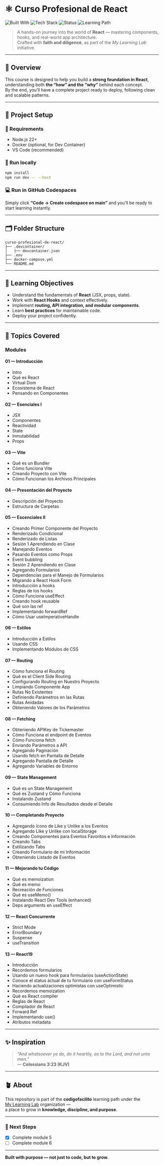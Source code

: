 # ⚛️ Curso Profesional de React

![Built With](https://img.shields.io/badge/built_with-purpose-2ea44f?style=flat-square)
![Tech Stack](https://img.shields.io/badge/stack-React%20%7C%20Vite%20%7C%20JavaScript-blue?style=flat-square)
![Status](https://img.shields.io/badge/status-in_progress-yellow?style=flat-square)
![Learning Path](https://img.shields.io/badge/learning_path-codigofacilito-orange?style=flat-square)

> A hands-on journey into the world of **React** — mastering components, hooks, and real-world app architecture.  
> Crafted with **faith and diligence**, as part of the _My Learning Lab_ initiative.

---

## 🧩 Overview

This course is designed to help you build a **strong foundation in React**, understanding both **the “how” and the “why”** behind each concept.  
By the end, you’ll have a complete project ready to deploy, following clean and scalable patterns.

---

## 🚀 Project Setup

### 🧱 Requirements

- Node.js 22+
- Docker (optional, for Dev Container)
- VS Code (recommended)

### 🧰 Run locally

```bash
npm install
npm run dev -- --host
```

### 💻 Run in GitHub Codespaces

Simply click **“Code → Create codespace on main”** and you’ll be ready to start learning instantly.

---

## 🗂️ Folder Structure

```
curso-profesional-de-react/
├── .devcontainer/
│   ├── devcontainer.json
├── .env
├── docker-compose.yml
└── README.md
```

---

## 🎯 Learning Objectives

- Understand the fundamentals of **React** (JSX, props, state).
- Work with **React Hooks** and context effectively.
- Implement **routing, API integration, and modular components**.
- Learn **best practices** for maintainable code.
- Deploy your project confidently.

---

## 🧠 Topics Covered

### Modules

#### 01 — Introducción

- Intro
- Qué es React
- Virtual Dom
- Ecosistema de React
- Pensando en Componentes

#### 02 — Esenciales I

- JSX
- Componentes
- Reactividad
- State
- Inmutabilidad
- Props

#### 03 — Vite

- Qué es un Bundler
- Cómo funciona Vite
- Creando Proyecto con Vite
- Cómo Funcionan los Archivos Principales

#### 04 — Presentación del Proyecto

- Descripción del Proyecto
- Estructura de Carpetas

#### 05 — Escenciales II

- Creando Primer Componente del Proyecto
- Renderizado Condicional
- Renderizado de Listas
- Sesión 1 Aprendiendo en Clase
- Manejando Eventos
- Pasando Eventos como Props
- Event bubbling
- Sesión 2 Aprendiendo en Clase
- Agregando Formularios
- Dependencias para el Manejo de Formularios
- Migrando a React Hook Form
- Introducción a hooks
- Reglas de los hooks
- Cómo Funciona useEffect
- Creando hook reusable
- Qué son las ref
- Implementando forwardRef
- Cómo Usar useImperativeHandle

#### 06 — Estilos

- Introducción a Estilos
- Usando CSS
- Implementando Módulos de CSS

#### 07 — Routing

- Cómo funciona el Routing
- Qué es el Client Side Routing
- Configurando Routing en Nuestro Proyecto
- Limpiando Componente App
- Rutas No Existentes
- Definiendo Parámetros en las Rutas
- Rutas Anidadas
- Obteniendo Valores de los Parámetros

#### 08 — Fetching

- Obteniendo APIKey de Tickemaster
- Cómo Funciona el endpoint de Eventos
- Cómo Funciona fetch
- Enviando Parámetros a API
- Agregando Paginación
- Usando fetch en Pantalla de Detalle
- Agregando Pantalla de Detalle
- Agregando Variables de Entorno

#### 09 — State Management

- Qué es un State Management
- Qué es Zustand y Cómo Funciona
- Instalando Zustand
- Consumiendo Info de Resultados desde el Detalle

#### 10 — Completando Proyecto

- Agregando ícono de Like y Unlike a los Eventos
- Agregando Like y Unlike con localStorage
- Creando Componentes para Eventos Favoritos e Información
- Creando Tabs
- Estilizando Tabs
- Creando Formulario de mi Información
- Obteniendo Listado de Eventos

#### 11 — Mejorando tu Código

- Qué es memoization
- Qué es memo
- Recreación de Funciones
- Qué es useMemo()
- Instalando React Dev Tools (enhanced)
- Deps arguments en useEffect

#### 12 — React Concurrente

- Strict Mode
- ErrorBoundary
- Suspense
- useTransition

#### 13 — React19

- Introducción
- Recordemos formularios
- Usando un nuevo hook para formularios (useActionState)
- Conoce el status actual de tu formulario con useFormStatus
- Haciendo actualizaciones optimistas con useOptimistic
- Recordemos memoization
- Qué es React compiler
- Reglas de React
- Compilador de React
- Forward Ref
- Implementando use()
- Atributos metadata

---

## ✨ Inspiration

> _“And whatsoever ye do, do it heartily, as to the Lord, and not unto men.”_  
> — **Colossians 3:23 (KJV)**

---

## 🪴 About

This repository is part of the **codigofacilito** learning path under the  
[My Learning Lab](https://github.com/my-learning-lab) organization —  
a place to grow in **knowledge, discipline, and purpose**.

---

### 🧭 Next Steps

- [x] Complete module 5
- [ ] Complete module 6

---

**Built with purpose — not just to code, but to grow.**
